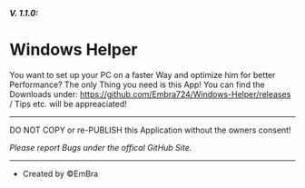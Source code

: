 **_V. 1.1.0:_**

# Windows Helper

You want to set up your PC on a faster Way and optimize him for better Performance? The only Thing you need is this App! You can find the Downloads under: https://github.com/Embra724/Windows-Helper/releases
 / Tips etc. will be appreaciated!

----------------------------------------------------------------------------------------------------------------------------------------------------------------

DO NOT COPY or re-PUBLISH this Application without the owners consent!

_Please report Bugs under the offical GitHub Site._

----------------------------------------------------------------------------------------------------------------------------------------------------------------

- Created by ©️EmBra
